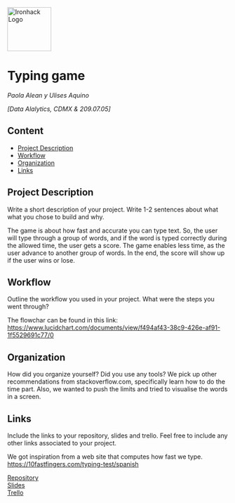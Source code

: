 <img src="https://bit.ly/2VnXWr2" alt="Ironhack Logo" width="100"/>

# Typing game
*Paola Alean y Ulises Aquino*

*[Data Alalytics, CDMX & 209.07.05]*

## Content
- [Project Description](#project-description)
- [Workflow](#workflow)
- [Organization](#organization)
- [Links](#links)

<a name="project-description"></a>

## Project Description
Write a short description of your project. Write 1-2 sentences about what what you chose to build and why. 

The game is about how fast and accurate you can type text. So, the user will type through a group of words, and if the word is typed correctly during the allowed time, the user gets a score. The game enables less time, as the user advance to another group of words. In the end, the score will show up if the user wins or lose.

<a name="workflow"></a>

## Workflow
Outline the workflow you used in your project. What were the steps you went through?

The flowchar can be found in this link:
https://www.lucidchart.com/documents/view/f494af43-38c9-426e-af91-1f5529691c77/0

<a name="organization"></a>

## Organization
How did you organize yourself? Did you use any tools?
We pick up other recommendations from stackoverflow.com, specifically learn how to do the time part. Also, we wanted to push the limits and tried to visualise the words in a screen.
<a name="links"></a>

## Links
Include the links to your repository, slides and trello. Feel free to include any other links associated to your project. 

We got inspiration from a web site that computes how fast we type. https://10fastfingers.com/typing-test/spanish

[Repository](https://github.com/)  
[Slides](https://slides.com/)  
[Trello](https://trello.com/en)  

